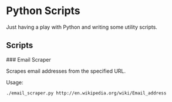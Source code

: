 # Python Scripts

Just having a play with Python and writing some utility scripts.

## Scripts

### Email Scraper

Scrapes email addresses from the specified URL.

Usage:

```bash
./email_scraper.py http://en.wikipedia.org/wiki/Email_address
```
